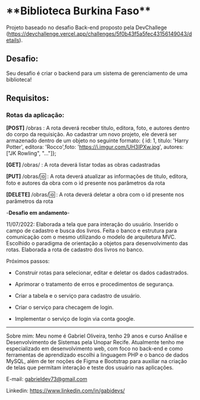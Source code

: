 <h1>**Biblioteca Burkina Faso**</h1>



Projeto baseado no desafio Back-end proposto pela DevChallege (https://devchallenge.vercel.app/challenges/5f0b43f5a5fec43156149043/details).

<h2>Desafio:</h2>

Seu desafio é criar o backend para um sistema de gerenciamento de uma biblioteca!

## Requisitos:

### Rotas da aplicação:

**[POST]** /obras : A rota deverá receber titulo, editora, foto, e autores dentro do corpo da requisição. Ao cadastrar um novo projeto, ele deverá ser armazenado dentro de um objeto no seguinte formato: { id: 1, titulo: 'Harry Potter', editora: 'Rocco',foto: 'https://i.imgur.com/UH3IPXw.jpg', autores: ["JK Rowling", "..."]};

**[GET]** /obras/ : A rota deverá listar todas as obras cadastradas

**[PUT]** /obras/🆔 : A rota deverá atualizar as informações de titulo, editora, foto e autores da obra com o id presente nos parâmetros da rota

**[DELETE]** /obras/🆔 : A rota deverá deletar a obra com o id presente nos parâmetros da rota



-**Desafio em andamento**-

11/07/2022: Elaborada a tela que para interação do usuário. Inserido o campo de cadastro e busca dos livros. Feita o banco e estrutura para comunicação com o mesmo utilizando o modelo de arquitetura MVC. Escolhido o paradigma de orientação a objetos para desenvolvimento das rotas. Elaborada a rota de cadastro dos livros no banco.

Próximos passos: 

- Construir rotas para selecionar, editar e deletar os dados cadastrados.

- Aprimorar o tratamento de erros e procedimentos de segurança.

- Criar a tabela e o serviço para cadastro de usuário.

-  Criar o serviço para checagem de login.

- Implementar o serviço de login via conta google.

  

________________________________________________________________________________________________________________________________________________________________________________________________________________________________________________

Sobre mim: Meu nome é Gabriel Oliveira, tenho 29 anos e curso Análise e Desenvolvimento de Sistemas pela Unopar Recife. Atualmente tenho me especializado em desenvolvimento web, com foco no back-end e como ferramentas de aprendizado escolhi a linguagem PHP e o banco de dados MySQL, além de ter noções de Figma e Bootstrap para auxiliar na criação de telas que permitam interação e teste dos usuário nas aplicações.

E-mail: gabrieldev73@gmail.com

Linkedin: https://www.linkedin.com/in/gabidevs/